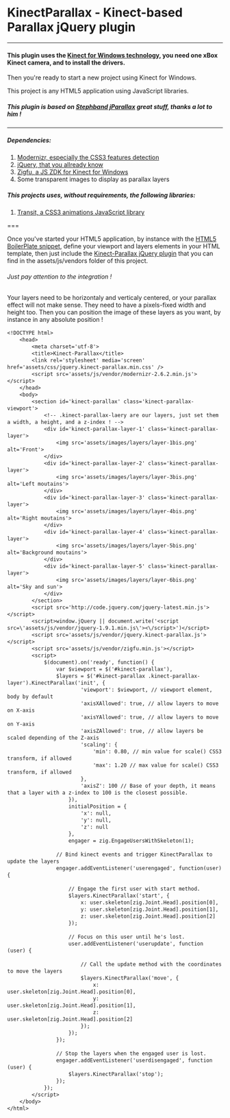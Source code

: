 KinectParallax - Kinect-based Parallax jQuery plugin
===
---


#### This plugin uses the [Kinect for Windows technology][1], you need one xBox Kinect camera, and to install the drivers.

Then you're ready to start a new project using Kinect for Windows.

This project is any HTML5 application using JavaScript libraries.

##### This plugin is based on [Stephband jParallax][8] great stuff, thanks a lot to him !
---

##### Dependencies:
1. [Modernizr, especially the CSS3 features detection][2]
2. [jQuery, that you allready know][3]
3. [Zigfu, a JS ZDK for Kinect for Windows][4]
4. Some transparent images to display as parallax layers

##### This projects uses, without requirements, the following libraries:
1. [Transit, a CSS3 animations JavaScript library][5]

===

Once you've started your HTML5 application, by instance with the [HTML5 BoilerPlate snippet][6],
define your viewport and layers elements in your HTML template, then just include the [Kinect-Parallax jQuery plugin][7] that you can find in the assets/js/vendors folder of this project.

###### Just pay attention to the integration !
Your layers need to be horizontaly and verticaly centered, or your parallax effect will not make sense.
They need to have a pixels-fixed width and height too.
Then you can position the image of these layers as you want, by instance in any absolute position !
    
    <!DOCTYPE html>
        <head>
            <meta charset='utf-8'>
            <title>Kinect-Parallax</title>
            <link rel='stylesheet' media='screen' href='assets/css/jquery.kinect-parallax.min.css' />
            <script src='assets/js/vendor/modernizr-2.6.2.min.js'></script>
        </head>
        <body>
            <section id='kinect-parallax' class='kinect-parallax-viewport'>
                <!-- .kinect-parallax-laery are our layers, just set them a width, a height, and a z-index ! -->
                <div id='kinect-parallax-layer-1' class='kinect-parallax-layer'>
                    <img src='assets/images/layers/layer-1bis.png' alt='Front'>
                </div>
                <div id='kinect-parallax-layer-2' class='kinect-parallax-layer'>
                    <img src='assets/images/layers/layer-3bis.png' alt='Left moutains'>
                </div>
                <div id='kinect-parallax-layer-3' class='kinect-parallax-layer'>
                    <img src='assets/images/layers/layer-4bis.png' alt='Right moutains'>
                </div>
                <div id='kinect-parallax-layer-4' class='kinect-parallax-layer'>
                    <img src='assets/images/layers/layer-5bis.png' alt='Background moutains'>
                </div>
                <div id='kinect-parallax-layer-5' class='kinect-parallax-layer'>
                    <img src='assets/images/layers/layer-6bis.png' alt='Sky and sun'>
                </div>
            </section>
            <script src='http://code.jquery.com/jquery-latest.min.js'></script>
      	    <script>window.jQuery || document.write('<script src=\'assets/js/vendor/jquery-1.9.1.min.js\'><\/script>')</script>
            <script src='assets/js/vendor/jquery.kinect-parallax.js'></script>
      	    <script src='assets/js/vendor/zigfu.min.js'></script>
            <script>
                $(document).on('ready', function() {
                    var $viewport = $('#kinect-parallax'),
                    $layers = $('#kinect-parallax .kinect-parallax-layer').KinectParallax('init', {
                            'viewport': $viewport, // viewport element, body by default
                            'axisXAllowed': true, // allow layers to move on X-axis
                            'axisYAllowed': true, // allow layers to move on Y-axis
                            'axisZAllowed': true, // allow layers be scaled depending of the Z-axis
                            'scaling': {
                                'min': 0.80, // min value for scale() CSS3 transform, if allowed
                                'max': 1.20 // max value for scale() CSS3 transform, if allowed
                            },
                            'axisZ': 100 // Base of your depth, it means that a layer with a z-index to 100 is the closest possible.
                        }),
                        initialPosition = {
                            'x': null,
                            'y': null,
                            'z': null
                        },
                        engager = zig.EngageUsersWithSkeleton(1);
                    
                    // Bind kinect events and trigger KinectParallax to update the layers
                    engager.addEventListener('userengaged', function(user) {
                        
                        // Engage the first user with start method.
                        $layers.KinectParallax('start', {
                            x: user.skeleton[zig.Joint.Head].position[0],
                            y: user.skeleton[zig.Joint.Head].position[1],
                            z: user.skeleton[zig.Joint.Head].position[2]
                        });
                        
                        // Focus on this user until he's lost.
                        user.addEventListener('userupdate', function (user) {
                            
                            // Call the update method with the coordinates to move the layers
                            $layers.KinectParallax('move', {
                                x: user.skeleton[zig.Joint.Head].position[0],
                                y: user.skeleton[zig.Joint.Head].position[1],
                                z: user.skeleton[zig.Joint.Head].position[2]
                            });
                        });
                    });
                    
                    // Stop the layers when the engaged user is lost.
                    engager.addEventListener('userdisengaged', function (user) {
                        $layers.KinectParallax('stop');
                    });
                });
            </script>
        </body>
    </html>


[1]: http://www.microsoft.com/en-us/kinectforwindows/
[2]: http://modernizr.com/
[3]: http://jquery.com/
[4]: http://zigfu.com/en/zdk/javascript/
[5]: http://ricostacruz.com/jquery.transit/
[6]: http://html5boilerplate.com/
[7]: assets/js/vendor/jquery.kinect-parallax.js
[8]: https://github.com/stephband/jparallax
